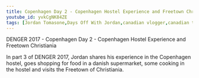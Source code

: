 ```yaml
---
title: Copenhagen Day 2 - Copenhagen Hostel Experience and Freetown Christiania
youtube_id: yvkCgNK84ZE
tags: [Jordan Tomasone,Days Off With Jordan,canadian vlogger,canadian travel vlogger,inspirational content,adventure lifestyle,DENGER 2017,Copenhagen hostel review,christiania,freetown christiania,exploring christiania,hostel review,hostel cooking experience,copenhagen experience,exploring the freetown of christiania,cooking in hostel,danish supermarket,meal prep in a hostel,copenhagen travel vlog,experience christiania,Denmark exploration,denmark travel vlog]
---
```

DENGER 2017 - Copenhagen Day 2 - Copenhagen Hostel Experience and Freetown Christiania

In part 3 of DENGER 2017, Jordan shares his experience in the Copenhagen hostel, goes shopping for food in a danish supermarket, some cooking in the hostel and visits the Freetown of Christiania.
